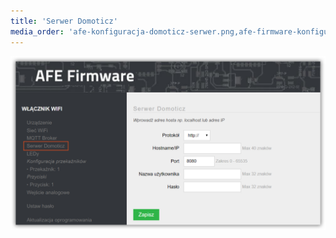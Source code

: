 ```yaml
---
title: 'Serwer Domoticz'
media_order: 'afe-konfiguracja-domoticz-serwer.png,afe-firmware-konfiguracja-przekaznik-auto.png,afe-firmware-konfiguracja-przekaznik-domoticz.png,afe-firmware-konfiguracja-przekaznik-gpio.png,afe-firmware-konfiguracja-przekaznik-led.png,afe-firmware-konfiguracja-przekaznik-mqtt.png,afe-firmware-konfiguracja-przekaznik-wartosci-domyslne.png'
---
```


![](afe-konfiguracja-domoticz-serwer.png)